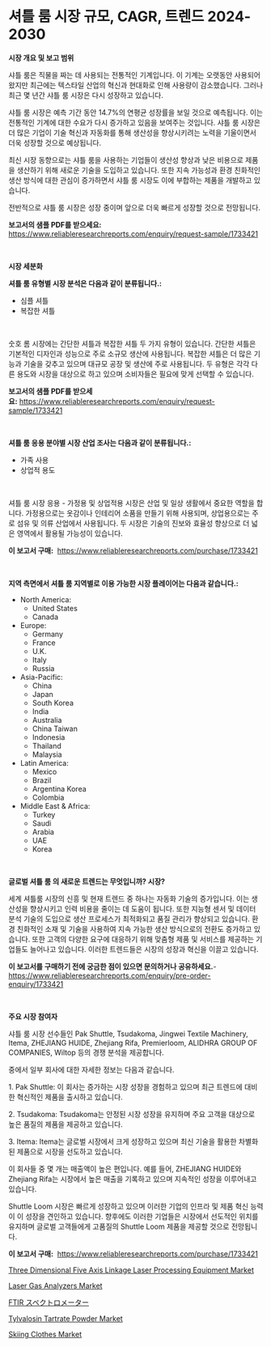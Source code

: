 <p><h1>셔틀 룸 시장 규모, CAGR, 트렌드 2024-2030</h1></p><p><strong>시장 개요 및 보고 범위</strong></p>
<p><p>샤틀 룸은 직물을 짜는 데 사용되는 전통적인 기계입니다. 이 기계는 오랫동안 사용되어 왔지만 최근에는 텍스타일 산업의 혁신과 현대화로 인해 사용량이 감소했습니다. 그러나 최근 몇 년간 샤틀 룸 시장은 다시 성장하고 있습니다. </p><p>샤틀 룸 시장은 예측 기간 동안 14.7%의 연평균 성장률을 보일 것으로 예측됩니다. 이는 전통적인 기계에 대한 수요가 다시 증가하고 있음을 보여주는 것입니다. 샤틀 룸 시장은 더 많은 기업이 기술 혁신과 자동화를 통해 생산성을 향상시키려는 노력을 기울이면서 더욱 성장할 것으로 예상됩니다. </p><p>최신 시장 동향으로는 샤틀 룸을 사용하는 기업들이 생산성 향상과 낮은 비용으로 제품을 생산하기 위해 새로운 기술을 도입하고 있습니다. 또한 지속 가능성과 환경 친화적인 생산 방식에 대한 관심이 증가하면서 샤틀 룸 시장도 이에 부합하는 제품을 개발하고 있습니다. </p><p>전반적으로 샤틀 룸 시장은 성장 중이며 앞으로 더욱 빠르게 성장할 것으로 전망됩니다.</p></p>
<p><strong>보고서의 샘플 PDF를 받으세요:</strong> <a href="https://www.reliableresearchreports.com/enquiry/request-sample/1733421">https://www.reliableresearchreports.com/enquiry/request-sample/1733421</a></p>
<p>&nbsp;</p>
<p><strong>시장 세분화</strong></p>
<p><strong>셔틀 룸 유형별 시장 분석은 다음과 같이 분류됩니다.:</strong></p>
<p><ul><li>심플 셔틀</li><li>복잡한 셔틀</li></ul></p>
<p>&nbsp;</p>
<p><p>숫호 롬 시장에는 간단한 셔틀과 복잡한 셔틀 두 가지 유형이 있습니다. 간단한 셔틀은 기본적인 디자인과 성능으로 주로 소규모 생산에 사용됩니다. 복잡한 셔틀은 더 많은 기능과 기술을 갖추고 있으며 대규모 공장 및 생산에 주로 사용됩니다. 두 유형은 각각 다른 용도와 시장을 대상으로 하고 있으며 소비자들은 필요에 맞게 선택할 수 있습니다.</p></p>
<p><strong>보고서의 샘플 PDF를 받으세요:</strong>&nbsp;<a href="https://www.reliableresearchreports.com/enquiry/request-sample/1733421">https://www.reliableresearchreports.com/enquiry/request-sample/1733421</a></p>
<p>&nbsp;</p>
<p><strong> 셔틀 룸 응용 분야별 시장 산업 조사는 다음과 같이 분류됩니다.:</strong></p>
<p><ul><li>가족 사용</li><li>상업적 용도</li></ul></p>
<p>&nbsp;</p>
<p><p>셔틀 룸 시장 응용 - 가정용 및 상업적용 시장은 산업 및 일상 생활에서 중요한 역할을 합니다. 가정용으로는 옷감이나 인테리어 소품을 만들기 위해 사용되며, 상업용으로는 주로 섬유 및 의류 산업에서 사용됩니다. 두 시장은 기술의 진보와 효율성 향상으로 더 넓은 영역에서 활용될 가능성이 있습니다.</p></p>
<p><strong>이 보고서 구매:</strong>&nbsp; <a href="https://www.reliableresearchreports.com/purchase/1733421">https://www.reliableresearchreports.com/purchase/1733421</a></p>
<p>&nbsp;</p>
<p><strong>지역 측면에서 셔틀 룸 지역별로 이용 가능한 시장 플레이어는 다음과 같습니다.:</strong></p>
<p><ul>
    <li>
        North America:
        <ul>
            <li>United States</li>
            <li>Canada</li>
        </ul>
    </li>
    <li>
        Europe:
        <ul>
            <li>Germany</li>
            <li>France</li>
            <li>U.K.</li>
            <li>Italy</li>
            <li>Russia</li>
        </ul>
    </li>
    <li>
        Asia-Pacific:
        <ul>
            <li>China</li>
            <li>Japan</li>
            <li>South Korea</li>
            <li>India</li>
            <li>Australia</li>
            <li>China Taiwan</li>
            <li>Indonesia</li>
            <li>Thailand</li>
            <li>Malaysia</li>
        </ul>
    </li>
    <li>
        Latin America:
        <ul>
            <li>Mexico</li>
            <li>Brazil</li>
            <li>Argentina Korea</li>
            <li>Colombia</li>
        </ul>
    </li>
    <li>
        Middle East & Africa:
        <ul>
            <li>Turkey</li>
            <li>Saudi</li>
            <li>Arabia</li>
            <li>UAE</li>
            <li>Korea</li>
        </ul>
    </li>
    </ul></p>
<p>&nbsp;</p>
<p><strong>글로벌 셔틀 룸 의 새로운 트렌드는 무엇입니까? 시장?</strong></p>
<p><p>세계 셔틀룸 시장의 신흥 및 현재 트렌드 중 하나는 자동화 기술의 증가입니다. 이는 생산성을 향상시키고 인력 비용을 줄이는 데 도움이 됩니다. 또한 지능형 센서 및 데이터 분석 기술의 도입으로 생산 프로세스가 최적화되고 품질 관리가 향상되고 있습니다. 환경 친화적인 소재 및 기술을 사용하여 지속 가능한 생산 방식으로의 전환도 증가하고 있습니다. 또한 고객의 다양한 요구에 대응하기 위해 맞춤형 제품 및 서비스를 제공하는 기업들도 늘어나고 있습니다. 이러한 트렌드들은 시장의 성장과 혁신을 이끌고 있습니다.</p></p>
<p><strong>이 보고서를 구매하기 전에 궁금한 점이 있으면 문의하거나 공유하세요.</strong>- <a href="https://www.reliableresearchreports.com/enquiry/pre-order-enquiry/1733421">https://www.reliableresearchreports.com/enquiry/pre-order-enquiry/1733421</a></p>
<p>&nbsp;</p>
<p><strong>주요 시장 참여자</strong></p>
<p><p>샤틀 룸 시장 선수들인 Pak Shuttle, Tsudakoma, Jingwei Textile Machinery, Itema, ZHEJIANG HUIDE, Zhejiang Rifa, Premierloom, ALIDHRA GROUP OF COMPANIES, Wiltop 등의 경쟁 분석을 제공합니다. </p><p>중에서 일부 회사에 대한 자세한 정보는 다음과 같습니다. </p><p>1. Pak Shuttle: 이 회사는 증가하는 시장 성장을 경험하고 있으며 최근 트렌드에 대비한 혁신적인 제품을 출시하고 있습니다. </p><p>2. Tsudakoma: Tsudakoma는 안정된 시장 성장을 유지하며 주요 고객을 대상으로 높은 품질의 제품을 제공하고 있습니다. </p><p>3. Itema: Itema는 글로벌 시장에서 크게 성장하고 있으며 최신 기술을 활용한 차별화된 제품으로 시장을 선도하고 있습니다. </p><p>이 회사들 중 몇 개는 매출액이 높은 편입니다. 예를 들어, ZHEJIANG HUIDE와 Zhejiang Rifa는 시장에서 높은 매출을 기록하고 있으며 지속적인 성장을 이루어내고 있습니다. </p><p>Shuttle Loom 시장은 빠르게 성장하고 있으며 이러한 기업의 인프라 및 제품 혁신 능력이 이 성장을 견인하고 있습니다. 향후에도 이러한 기업들은 시장에서 선도적인 위치를 유지하며 글로벌 고객들에게 고품질의 Shuttle Loom 제품을 제공할 것으로 전망됩니다.</p></p>
<p><strong>이 보고서 구매:</strong>&nbsp;&nbsp;<a href="https://www.reliableresearchreports.com/purchase/1733421">https://www.reliableresearchreports.com/purchase/1733421</a></p>
<p><p><a href="https://issuu.com/reportprime-2/docs/three-dimensional-five-axis-linkage-laser-processi">Three Dimensional Five Axis Linkage Laser Processing Equipment Market</a></p><p><a href="https://issuu.com/reportprime-2/docs/laser-gas-analyzers-market-size-2030.pptx">Laser Gas Analyzers Market</a></p><p><a href="https://medium.com/@dangezieme/ftir%E3%82%B9%E3%83%9A%E3%82%AF%E3%83%88%E3%83%AD%E3%83%A1%E3%83%BC%E3%82%BF%E5%B8%82%E5%A0%B4-%E3%82%BF%E3%82%A4%E3%83%97-%E3%82%A2%E3%83%97%E3%83%AA%E3%82%B1%E3%83%BC%E3%82%B7%E3%83%A7%E3%83%B3-%E5%9C%B0%E7%90%86%E3%81%AB%E3%82%88%E3%82%8B%E5%8C%85%E6%8B%AC%E7%9A%84%E8%A9%95%E4%BE%A1-9a2f42822a62">FTIR スペクトロメーター</a></p><p><a href="https://military-diascia-e68.notion.site/Tylvalosin-Tartrate-Powder-Market-Size-Focuses-on-Market-Dynamics-In-Depth-Analysis-and-Future-Proj-1945d6284fec4b4686bf5fbe6107aa89">Tylvalosin Tartrate Powder Market</a></p><p><a href="https://view.publitas.com/reportprime-1/skiing-clothes-market-size-focuses-on-market-dynamics-in-depth-analysis-and-future-projections-of-its-market-forecasted-for-period-from-2024-to-2031/">Skiing Clothes Market</a></p></p>
